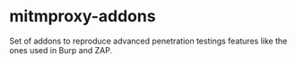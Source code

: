 # mitmproxy-addons
Set of addons to reproduce advanced penetration testings features like the ones used in Burp and ZAP.
